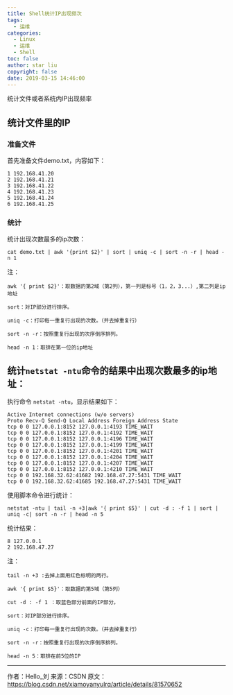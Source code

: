 ```yaml
---
title: Shell统计IP出现频次
tags:
  - 运维
categories:
  - Linux
  - 运维
  - Shell
toc: false
author: star liu
copyright: false
date: 2019-03-15 14:46:00
---
```


统计文件或者系统内IP出现频率
<!--more-->
## 统计文件里的IP
### 准备文件
首先准备文件demo.txt，内容如下：
```
1 192.168.41.20 
2 192.168.41.21 
3 192.168.41.22 
4 192.168.41.23 
5 192.168.41.24 
6 192.168.41.25
```
### 统计
统计出现次数最多的ip次数：
```
cat demo.txt | awk '{print $2}' | sort | uniq -c | sort -n -r | head -n 1
```
注：
```
awk '{ print $2}'：取数据的第2域（第2列），第一列是标号（1，2，3...）,第二列是ip地址

sort：对IP部分进行排序。

uniq -c：打印每一重复行出现的次数。（并去掉重复行）

sort -n -r：按照重复行出现的次序倒序排列。

head -n 1：取排在第一位的ip地址
```
## 统计`netstat -ntu`命令的结果中出现次数最多的ip地址：

执行命令 `netstat -ntu`，显示结果如下：
```
Active Internet connections (w/o servers) 
Proto Recv-Q Send-Q Local Address Foreign Address State 
tcp 0 0 127.0.0.1:8152 127.0.0.1:4193 TIME_WAIT 
tcp 0 0 127.0.0.1:8152 127.0.0.1:4192 TIME_WAIT 
tcp 0 0 127.0.0.1:8152 127.0.0.1:4196 TIME_WAIT 
tcp 0 0 127.0.0.1:8152 127.0.0.1:4199 TIME_WAIT 
tcp 0 0 127.0.0.1:8152 127.0.0.1:4201 TIME_WAIT 
tcp 0 0 127.0.0.1:8152 127.0.0.1:4204 TIME_WAIT 
tcp 0 0 127.0.0.1:8152 127.0.0.1:4207 TIME_WAIT 
tcp 0 0 127.0.0.1:8152 127.0.0.1:4210 TIME_WAIT 
tcp 0 0 192.168.32.62:41682 192.168.47.27:5431 TIME_WAIT 
tcp 0 0 192.168.32.62:41685 192.168.47.27:5431 TIME_WAIT
```
使用脚本命令进行统计：
```
netstat -ntu | tail -n +3|awk '{ print $5}' | cut -d : -f 1 | sort | uniq -c| sort -n -r | head -n 5
```
统计结果：
```
8 127.0.0.1
2 192.168.47.27
```
注：
```
tail -n +3 :去掉上面用红色标明的两行。

awk '{ print $5}'：取数据的第5域（第5列）

cut -d : -f 1 ：取蓝色部分前面的IP部分。

sort：对IP部分进行排序。

uniq -c：打印每一重复行出现的次数。（并去掉重复行）

sort -n -r：按照重复行出现的次序倒序排列。

head -n 5：取排在前5位的IP 
```
--------------------- 
作者：Hello_刘 
来源：CSDN 
原文：https://blog.csdn.net/xiamoyanyulrq/article/details/81570652